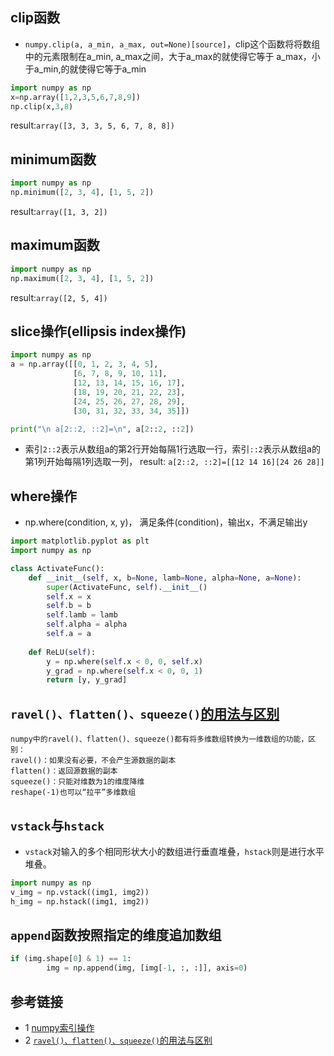 ## clip函数
* `numpy.clip(a, a_min, a_max, out=None)[source]`，clip这个函数将将数组中的元素限制在a_min, a_max之间，大于a_max的就使得它等于 a_max，小于a_min,的就使得它等于a_min

```python
import numpy as np
x=np.array([1,2,3,5,6,7,8,9])
np.clip(x,3,8)
```
result:`array([3, 3, 3, 5, 6, 7, 8, 8])`

## minimum函数
```python
import numpy as np
np.minimum([2, 3, 4], [1, 5, 2])
```
result:`array([1, 3, 2])`

## maximum函数
```python
import numpy as np
np.maximum([2, 3, 4], [1, 5, 2])
```
result:`array([2, 5, 4])`

## slice操作(ellipsis index操作)
```python
import numpy as np
a = np.array([[0, 1, 2, 3, 4, 5],
              [6, 7, 8, 9, 10, 11],
              [12, 13, 14, 15, 16, 17],
              [18, 19, 20, 21, 22, 23],
              [24, 25, 26, 27, 28, 29],
              [30, 31, 32, 33, 34, 35]])

print("\n a[2::2, ::2]=\n", a[2::2, ::2])
```
* 索引`2::2`表示从数组a的第2行开始每隔1行选取一行，索引`::2`表示从数组a的第1列开始每隔1列选取一列，
result: `a[2::2, ::2]=[[12 14 16][24 26 28]]`
  
## where操作
* np.where(condition, x, y)， 满足条件(condition)，输出x，不满足输出y
```python
import matplotlib.pyplot as plt
import numpy as np

class ActivateFunc():
    def __init__(self, x, b=None, lamb=None, alpha=None, a=None):
        super(ActivateFunc, self).__init__()
        self.x = x
        self.b = b
        self.lamb = lamb
        self.alpha = alpha
        self.a = a
       
    def ReLU(self):
        y = np.where(self.x < 0, 0, self.x)
        y_grad = np.where(self.x < 0, 0, 1)
        return [y, y_grad]
```

## `ravel()、flatten()、squeeze()`[的用法与区别](https://codeantenna.com/a/tC5LniRQd8)
```text
numpy中的ravel()、flatten()、squeeze()都有将多维数组转换为一维数组的功能，区别：
ravel()：如果没有必要，不会产生源数据的副本
flatten()：返回源数据的副本
squeeze()：只能对维数为1的维度降维
reshape(-1)也可以“拉平”多维数组
```

## `vstack`与`hstack`
* `vstack`对输入的多个相同形状大小的数组进行垂直堆叠，`hstack`则是进行水平堆叠。
```python
import numpy as np
v_img = np.vstack((img1, img2))
h_img = np.hstack((img1, img2))
```  
## `append`函数按照指定的维度追加数组
```python
if (img.shape[0] & 1) == 1:
        img = np.append(img, [img[-1, :, :]], axis=0)
```
## 参考链接
* 1 [numpy索引操作](https://www.geeksforgeeks.org/numpy-indexing/)
* 2 [`ravel()、flatten()、squeeze()`的用法与区别](https://codeantenna.com/a/tC5LniRQd8)